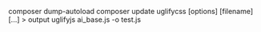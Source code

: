 
composer dump-autoload
composer update
uglifycss [options] [filename] [...] > output
uglifyjs ai_base.js -o test.js
